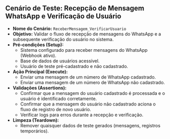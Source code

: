 ## Cenário de Teste: Recepção de Mensagem WhatsApp e Verificação de Usuário

*   **Nome do Cenário:** `ReceberMensagem_VerificarUsuario`
*   **Objetivo:** Validar o fluxo de recepção de mensagens do WhatsApp e a subsequente verificação do usuário no sistema.
*   **Pré-condições (Setup):**
    *   Sistema configurado para receber mensagens do WhatsApp (Webhook ativo).
    *   Base de dados de usuários acessível.
    *   Usuário de teste pré-cadastrado e não cadastrado.
*   **Ação Principal (Execute):**
    *   Enviar uma mensagem de um número de WhatsApp cadastrado.
    *   Enviar uma mensagem de um número de WhatsApp não cadastrado.
*   **Validações (Assertions):**
    *   Confirmar que a mensagem do usuário cadastrado é processada e o usuário é identificado corretamente.
    *   Confirmar que a mensagem do usuário não cadastrado aciona o fluxo de registro de novo usuário.
    *   Verificar logs para erros durante a recepção e verificação.
*   **Limpeza (Teardown):**
    *   Remover quaisquer dados de teste gerados (mensagens, registros temporários).
